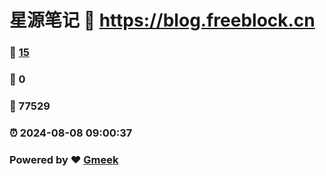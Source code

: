 # 星源笔记 :link: https://blog.freeblock.cn 
### :page_facing_up: [15](https://blog.freeblock.cn/tag.html) 
### :speech_balloon: 0 
### :hibiscus: 77529 
### :alarm_clock: 2024-08-08 09:00:37 
### Powered by :heart: [Gmeek](https://github.com/Meekdai/Gmeek)
